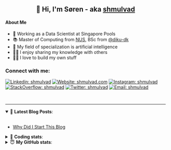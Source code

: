<h2 align="center">
	👋 Hi, I'm Søren - aka <a href="https://shmulvad.com">shmulvad</a>
</h2>

#### About Me
- 🤖 Working as a Data Scientist at Singapore Pools
- 📚 Master of Computing from [NUS], BSc from [@diku-dk]
- 🧠 My field of specialization is artificial intelligence
- 👨‍🏫 I enjoy sharing my knowledge with others
- 👨‍💻 I love to build my own stuff

### Connect with me:

[![Linkedin: shmulvad](https://img.shields.io/badge/shmulvad-blue?style=flat&logo=Linkedin&logoColor=white)][linkedin]
[![Website: shmulvad.com](https://img.shields.io/badge/shmulvad.com-47CCCC?&style=flat&logo=Google-Chrome&logoColor=white)][website]
[![Instagram: shmulvad](https://img.shields.io/badge/-@shmulvad-purple?style=flat&logo=Instagram&logoColor=white)][instagram]
[![StackOverflow: shmulvad](https://img.shields.io/badge/shmulvad-FE7A16?style=flat&logo=stack-overflow&logoColor=white)][stackOverflow]
[![Twitter: shmulvad](https://img.shields.io/badge/@shmulvad-1ca0f1?style=flat&logo=twitter&logoColor=white)][twitter]
[![Email: shmulvad](https://img.shields.io/badge/shmulvad-D14836?style=flat&logo=gmail&logoColor=white)][mail]

<br />

---

<details open>
 <summary>📕 <b>Latest Blog Posts</b>: </summary>

<br>

<!-- BLOG-POST-LIST:START -->
- [Why Did I Start This Blog](https://shmulvad.com/blog/why-did-start-this-blog)
<!-- BLOG-POST-LIST:END -->

</details>

<!-- --- -->

<details>
 <summary>🤖 <b>Coding stats</b>: </summary>

<br>

NOTE: Doesn't track coding at work or work done in environments such as Jupyter Notebooks.

<!--START_SECTION:waka-->
**I'm a Night 🦉** 

```text
🌞 Morning    102 commits    ██░░░░░░░░░░░░░░░░░░░░░░░   10.0% 
🌆 Daytime    372 commits    █████████░░░░░░░░░░░░░░░░   36.47% 
🌃 Evening    370 commits    █████████░░░░░░░░░░░░░░░░   36.27% 
🌙 Night      176 commits    ████░░░░░░░░░░░░░░░░░░░░░   17.25%

```


📊 **This Week I Spent My Time On** 

```text
💬 Programming Languages: 
Python                   2 hrs 54 mins       █████████████████░░░░░░░░   69.35% 
Other                    39 mins             ████░░░░░░░░░░░░░░░░░░░░░   15.53% 
HTML                     25 mins             ██░░░░░░░░░░░░░░░░░░░░░░░   10.14% 
Markdown                 11 mins             █░░░░░░░░░░░░░░░░░░░░░░░░   4.74% 
Bash                     0 secs              ░░░░░░░░░░░░░░░░░░░░░░░░░   0.24%

🔥 Editors: 
VS Code                  3 hrs 20 mins       ████████████████████░░░░░   79.73% 
Sublime Text             31 mins             ███░░░░░░░░░░░░░░░░░░░░░░   12.36% 
Zsh                      19 mins             ██░░░░░░░░░░░░░░░░░░░░░░░   7.91%

🐱‍💻 Projects: 
overvaagning-admin       1 hr 41 mins        ██████████░░░░░░░░░░░░░░░   40.54% 
overvaagning-sender      1 hr 28 mins        ████████░░░░░░░░░░░░░░░░░   35.25% 
Unknown Project          41 mins             ████░░░░░░░░░░░░░░░░░░░░░   16.71% 
Terminal                 18 mins             ██░░░░░░░░░░░░░░░░░░░░░░░   7.5%

```


 Last Updated on 07/03/2022 18:47:10 UTC
<!--END_SECTION:waka-->

</details>

<!-- --- -->

<details>
 <summary>😇 <b>My GitHub stats</b>: </summary>

<br>

<img align="left" alt="shmulvad's Github Stats" src="https://github-readme-stats.vercel.app/api?username=shmulvad&show_icons=true&hide_border=true" />

</details>



[website]: https://shmulvad.com
[twitter]: https://twitter.com/shmulvad
[linkedin]: https://linkedin.com/in/shmulvad
[instagram]: https://instagram.com/shmulvad
[stackOverflow]: https://stackoverflow.com/users/9248793/shmulvad
[mail]: mailto:shmulvad@gmail.com
[@diku-dk]: https://github.com/diku-dk
[github]: https://github.com/shmulvad
[NUS]: https://www.nus.edu.sg